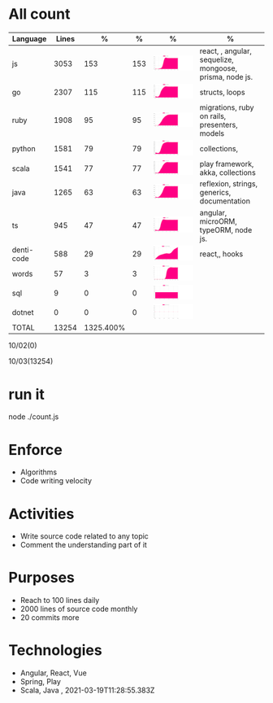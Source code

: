 # All count
|Language|Lines|%|%|%|%|
|----------|-------|--------|--------|--------|--------|
|js|3053|153|153|![js](https://raw.githubusercontent.com/kapit4n/l-10000-dev/master/js.png)|react, , angular, sequelize, mongoose, prisma, node js.|
|go|2307|115|115|![go](https://raw.githubusercontent.com/kapit4n/l-10000-dev/master/go.png)|structs, loops|
|ruby|1908|95|95|![ruby](https://raw.githubusercontent.com/kapit4n/l-10000-dev/master/ruby.png)|migrations, ruby on rails, presenters, models|
|python|1581|79|79|![python](https://raw.githubusercontent.com/kapit4n/l-10000-dev/master/python.png)|collections, |
|scala|1541|77|77|![scala](https://raw.githubusercontent.com/kapit4n/l-10000-dev/master/scala.png)|play framework, akka, collections|
|java|1265|63|63|![java](https://raw.githubusercontent.com/kapit4n/l-10000-dev/master/java.png)|reflexion, strings, generics, documentation|
|ts|945|47|47|![ts](https://raw.githubusercontent.com/kapit4n/l-10000-dev/master/ts.png)|angular, microORM, typeORM, node js.|
|denti-code|588|29|29|![denti-code](https://raw.githubusercontent.com/kapit4n/l-10000-dev/master/denti-code.png)|react,, hooks|
|words|57|3|3|![words](https://raw.githubusercontent.com/kapit4n/l-10000-dev/master/words.png)||
|sql|9|0|0|![sql](https://raw.githubusercontent.com/kapit4n/l-10000-dev/master/sql.png)||
|dotnet|0|0|0|![dotnet](https://raw.githubusercontent.com/kapit4n/l-10000-dev/master/dotnet.png)||
|TOTAL|13254|1325.400%|
10/02(0)

10/03(13254)


# run it
node ./count.js
    
# Enforce
* Algorithms
* Code writing velocity

# Activities
* Write source code related to any topic
* Comment the understanding part of it
    
# Purposes
* Reach to 100 lines daily
* 2000 lines of source code monthly
* 20 commits more

# Technologies
* Angular, React, Vue
* Spring, Play
* Scala, Java
, 2021-03-19T11:28:55.383Z
